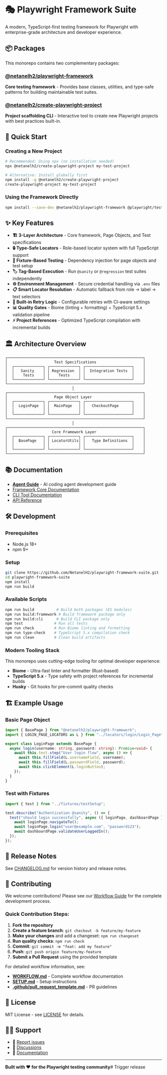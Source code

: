 # 🎭 Playwright Framework Suite

A modern, TypeScript-first testing framework for Playwright with enterprise-grade architecture and developer experience.

## 📦 Packages

This monorepo contains two complementary packages:

### [@netanelh2/playwright-framework](./packages/playwright-framework)

**Core testing framework** - Provides base classes, utilities, and type-safe patterns for building maintainable test suites.

### [@netanelh2/create-playwright-project](./packages/create-playwright-project)

**Project scaffolding CLI** - Interactive tool to create new Playwright projects with best practices built-in.

## 🚀 Quick Start

### Creating a New Project

```bash
# Recommended: Using npx (no installation needed)
npx @netanelh2/create-playwright-project my-test-project

# Alternative: Install globally first
npm install -g @netanelh2/create-playwright-project
create-playwright-project my-test-project
```

### Using the Framework Directly

```bash
npm install --save-dev @netanelh2/playwright-framework @playwright/test
```

## ✨ Key Features

- **🏗️ 3-Layer Architecture** - Core framework, Page Objects, and Test specifications
- **🔒 Type-Safe Locators** - Role-based locator system with full TypeScript support
- **🧪 Fixture-Based Testing** - Dependency injection for page objects and test setup
- **🏷️ Tag-Based Execution** - Run `@sanity` or `@regression` test suites independently
- **⚙️ Environment Management** - Secure credential handling via `.env` files
- **📋 Smart Locator Resolution** - Automatic fallback from role → label → text selectors
- **🔄 Built-in Retry Logic** - Configurable retries with CI-aware settings
- **📊 Quality Gates** - Biome (linting + formatting) + TypeScript 5.x validation pipeline
- **⚡ Project References** - Optimized TypeScript compilation with incremental builds

## 🏛️ Architecture Overview

```
┌─────────────────────────────────────────────────────────────┐
│                     Test Specifications                     │
│  ┌─────────────┐ ┌─────────────┐ ┌─────────────────────┐    │
│  │   Sanity    │ │ Regression  │ │  Integration Tests  │    │
│  │    Tests    │ │    Tests    │ │                     │    │
│  └─────────────┘ └─────────────┘ └─────────────────────┘    │
└─────────────────────────────────────────────────────────────┘
                              │
┌─────────────────────────────────────────────────────────────┐
│                     Page Object Layer                       │
│  ┌─────────────┐ ┌─────────────┐ ┌─────────────────────┐    │
│  │  LoginPage  │ │  MainPage   │ │   CheckoutPage      │    │
│  │             │ │             │ │                     │    │
│  └─────────────┘ └─────────────┘ └─────────────────────┘    │
└─────────────────────────────────────────────────────────────┘
                              │
┌─────────────────────────────────────────────────────────────┐
│                    Core Framework Layer                     │
│  ┌─────────────┐ ┌─────────────┐ ┌─────────────────────┐    │
│  │  BasePage   │ │ LocatorUtils│ │   Type Definitions  │    │
│  │             │ │             │ │                     │    │
│  └─────────────┘ └─────────────┘ └─────────────────────┘    │
└─────────────────────────────────────────────────────────────┘
```

## 📚 Documentation

- **[Agent Guide](./AGENTS.md)** - AI coding agent development guide
- [Framework Core Documentation](./packages/playwright-framework/README.md)
- [CLI Tool Documentation](./packages/create-playwright-project/README.md)
- [API Reference](https://netanelh2.github.io/playwright-framework-suite/)

## 🛠️ Development

### Prerequisites

- Node.js 18+
- npm 9+

### Setup

```bash
git clone https://github.com/NetanelH2/playwright-framework-suite.git
cd playwright-framework-suite
npm install
npm run build
```

### Available Scripts

```bash
npm run build          # Build both packages (ES modules)
npm run build:framework # Build framework package only
npm run build:cli      # Build CLI package only
npm test              # Run all tests
npm run check         # Run Biome linting and formatting
npm run type-check    # TypeScript 5.x compilation check
npm run clean         # Clean build artifacts
```

### Modern Tooling Stack

This monorepo uses cutting-edge tooling for optimal developer experience:

- **Biome** - Ultra-fast linter and formatter (Rust-based)
- **TypeScript 5.x** - Type safety with project references for incremental builds
- **Husky** - Git hooks for pre-commit quality checks

## 🏗️ Example Usage

### Basic Page Object

```typescript
import { BasePage } from "@netanelh2/playwright-framework";
import { LOGIN_PAGE_LOCATORS as L } from "../locators/login/Login_Page";

export class LoginPage extends BasePage {
  async login(username: string, password: string): Promise<void> {
    await this.test.step("User login flow", async () => {
      await this.fillField(L.usernameField, username);
      await this.fillField(L.passwordField, password);
      await this.clickElement(L.loginButton);
    });
  }
}
```

### Test with Fixtures

```typescript
import { test } from "../fixtures/testSetup";

test.describe("Authentication @sanity", () => {
  test("should login successfully", async ({ loginPage, dashboardPage }) => {
    await loginPage.navigateTo();
    await loginPage.login("user@example.com", "password123");
    await dashboardPage.validateUserLoggedIn();
  });
});
```

## 🚀 Release Notes

See [CHANGELOG.md](./CHANGELOG.md) for version history and release notes.

## 🤝 Contributing

We welcome contributions! Please see our [Workflow Guide](./WORKFLOW.md) for the complete development process.

### Quick Contribution Steps:

1. **Fork the repository**
2. **Create a feature branch**: `git checkout -b feature/my-feature`
3. **Make your changes** and add a changeset: `npm run changeset`
4. **Run quality checks**: `npm run check`
5. **Commit**: `git commit -m "feat: add my feature"`
6. **Push**: `git push origin feature/my-feature`
7. **Submit a Pull Request** using the provided template

For detailed workflow information, see:

- **[WORKFLOW.md](./WORKFLOW.md)** - Complete workflow documentation
- **[SETUP.md](./SETUP.md)** - Setup instructions
- **[.github/pull_request_template.md](./.github/pull_request_template.md)** - PR guidelines

## 📄 License

MIT License - see [LICENSE](./LICENSE) for details.

## 🙋‍♂️ Support

- 🐛 [Report issues](https://github.com/NetanelH2/playwright-framework-suite/issues)
- 💬 [Discussions](https://github.com/NetanelH2/playwright-framework-suite/discussions)
- 📖 [Documentation](https://netanelh2.github.io/playwright-framework-suite/)

---

**Built with ❤️ for the Playwright testing community**# Trigger release
